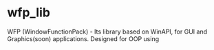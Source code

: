 # wfp_lib
WFP (WindowFunctionPack) - Its library based on WinAPI, for GUI and Graphics(soon) applications. Designed for OOP using
